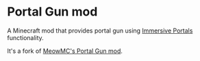 # Portal Gun mod

A Minecraft mod that provides portal gun using [Immersive Portals](https://github.com/iPortalTeam/ImmersivePortalsMod) functionality.

It's a fork of [MeowMC's Portal Gun mod](https://github.com/MeowMC/PortalGun).


